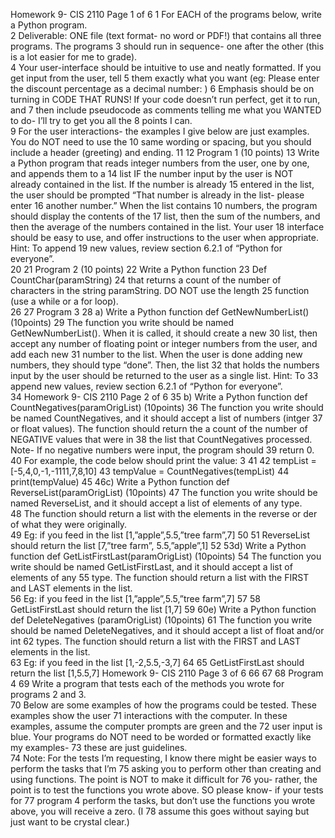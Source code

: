 Homework 9- CIS 2110
Page 1 of 6
1 For EACH of the programs below, write a Python program.  
2 Deliverable:  ONE file (text format- no word or PDF!) that contains all three programs.  The programs 
3 should run in sequence- one after the other (this is a lot easier for me to grade).  
4 Your user-interface should be intuitive to use and neatly formatted.  If you get input from the user, tell 
5 them exactly what you want (eg: Please enter the discount percentage as a decimal number: )
6 Emphasis should be on turning in CODE THAT RUNS!  If your code doesn’t run perfect, get it to run, and 
7 then include pseudocode as comments telling me what you WANTED to do- I’ll try to get you all the 
8 points I can.  
9 For the user interactions- the examples I give below are just examples.  You do NOT need to use the 
10 same wording or spacing, but you should include a header (greeting) and ending.
11
12 Program 1  (10 points)
13 Write a Python program that reads integer numbers from the user, one by one, and appends them to a 
14 list IF the number input by the user is NOT already contained in the list.   If the number is already 
15 entered in the list, the user should be prompted “That number is already in the list- please enter 
16 another number.” When the list contains 10 numbers, the program should display the contents of the 
17 list, then the sum of the numbers, and then the average of the numbers contained in the list.  Your user 
18 interface should be easy to use, and offer instructions to the user when appropriate.   Hint: To append 
19 new values, review section 6.2.1 of “Python for everyone”.  
20
21 Program 2  (10 points)
22 Write a Python function 
23 Def CountChar(paramString)
24 that returns a count of the number of characters in the string paramString.  DO NOT use the length 
25 function (use a while or a for loop).  
26
27 Program 3 
28 a) Write a Python function    def GetNewNumberList()   (10points)
29 The function you write should be named GetNewNumberList().  When it is called, it should create a new 
30 list, then accept any number of floating point or integer numbers from the user, and add each new 
31 number to the list.  When the user is done adding new numbers, they should type “done”.  Then, the list 
32 that holds the numbers input by the user should be returned to the user as a single list.   Hint: To 
33 append new values, review section 6.2.1 of “Python for everyone”.  
34
Homework 9- CIS 2110
Page 2 of 6
35 b) Write a Python function    def CountNegatives(paramOrigList)   (10points)
36 The function you write should be named CountNegatives, and it should accept a list of numbers (intger 
37 or float values).  The function should return the a count of the number of NEGATIVE values that were in 
38 the list that CountNegatives processed.  Note- If no negative numbers were input, the program should 
39 return 0.
40 For example, the code below should print the value:    3
41
42 tempList = [-5,4,0,-1,-1111,7,8,10]
43 tempValue = CountNegatives(tempList)
44 print(tempValue)
45
46c) Write a Python function    def ReverseList(paramOrigList)   (10points)
47 The function you write should be named ReverseList, and it should accept a list of elements of any type.  
48 The function should return a list with the elements in the reverse or der of what they were originally.  
49 Eg:  if you feed in the list [1,”apple”,5.5,”tree farm”,7]
50
51 ReverseList should return the list [7,”tree farm”, 5.5,”apple”,1]
52
53d) Write a Python function    def GetListFirstLast(paramOrigList)   (10points)
54 The function you write should be named GetListFirstLast, and it should accept a list of elements of any 
55 type.  The function should return a list with the FIRST and LAST elements in the list.  
56 Eg:  if you feed in the list [1,”apple”,5.5,”tree farm”,7]
57
58 GetListFirstLast should return the list [1,7]
59
60e) Write a Python function    def DeleteNegatives (paramOrigList)   (10points)
61 The function you write should be named DeleteNegatives, and it should accept a list of float and/or int 
62 types.  The function should return a list with the FIRST and LAST elements in the list.  
63 Eg:  if you feed in the list [1,-2,5.5,-3,7]
64
65 GetListFirstLast should return the list [1,5.5,7]
Homework 9- CIS 2110
Page 3 of 6
66
67
68 Program 4
69 Write a program that tests each of the methods you wrote for programs 2 and 3.  
70 Below are some examples of how the programs could be tested.  These examples show the user 
71 interactions with the computer.  In these examples, assume the computer prompts are green and the 
72 user input is blue.  Your programs do NOT need to be worded or formatted exactly like my examples- 
73 these are just guidelines.   
74 Note: For the tests I’m requesting, I know there might be easier ways to perform the tasks that I’m 
75 asking you to perform other than creating and using functions.  The point is NOT to make it difficult for 
76 you- rather, the point is to test the functions you wrote above.  SO please know- if your tests for 
77 program 4 perform the tasks, but don’t use the functions you wrote above, you will receive a zero.  (I 
78 assume this goes without saying but just want to be crystal clear.)
